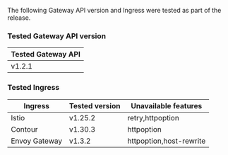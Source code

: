 <!--
  This documentation is inserted in release note for each release.
  All variables are defined in .
-->

The following Gateway API version and Ingress were tested as part of the release.

### Tested Gateway API version

| Tested Gateway API       |
| ------------------------ |
| v1.2.1 |

### Tested Ingress

| Ingress | Tested version          | Unavailable features           |
| ------- | ----------------------- | ------------------------------ |
| Istio   | v1.25.2     | retry,httpoption   |
| Contour | v1.30.3    | httpoption |
| Envoy Gateway | v1.3.2    | httpoption,host-rewrite |
